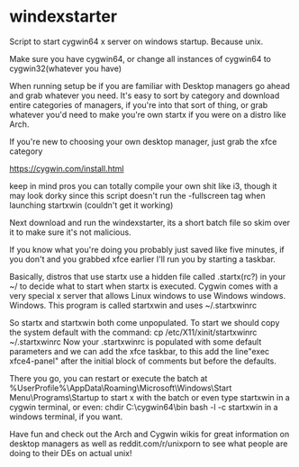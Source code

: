 # windexstarter
Script to start cygwin64 x server on windows startup. Because unix.

Make sure you have cygwin64, or change all instances of cygwin64 to cygwin32(whatever you have)

When running setup be if you are familiar with Desktop managers go ahead and grab whatever you need. It's easy to sort by category and download entire categories of managers, if you're into that sort of thing, or grab whatever you'd need to make you're own startx if you were on a distro like Arch.

If you're new to choosing your own  desktop manager, just grab the xfce category

https://cygwin.com/install.html

keep in mind pros you can totally compile your own shit like i3, though it may look dorky since this script doesn't run the -fullscreen tag when launching startxwin (couldn't get it working)

Next download and run the windexstarter, its a short batch file so skim over it to make sure it's not malicious.

If you know what you're doing you probably just saved like five minutes, if you don't and you grabbed xfce earlier I'll run you by starting a taskbar.

Basically, distros that use startx use a hidden file called .startx(rc?) in your ~/ to decide what to start when startx is executed.
Cygwin comes with a very special x server that allows Linux windows to use Windows windows. Windows. This program is called startxwin and uses ~/.startxwinrc

So startx and startxwin both come unpopulated. 
To start we should copy the system default with the command:
cp /etc/X11/xinit/startxwinrc ~/.startxwinrc
Now your .startxwinrc is populated with some default parameters and we can add the xfce taskbar, to this add the line"exec xfce4-panel" after the initial block of comments but before the defaults.


There you go, you can restart or execute the batch at %UserProfile%\AppData\Roaming\Microsoft\Windows\Start Menu\Programs\Startup
to start x with the batch or even type startxwin in a cygwin terminal, or even:
chdir C:\cygwin64\bin
bash -l -c startxwin
in a windows terminal, if you want.

Have fun and check out the Arch and Cygwin wikis for great information on desktop managers as well as reddit.com/r/unixporn to see what people are doing to their DEs on actual unix!
